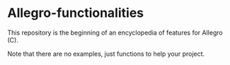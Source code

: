 # Allegro-functionalities

This repository is the beginning of an encyclopedia of features for Allegro (C).

Note that there are no examples, just functions to help your project.
